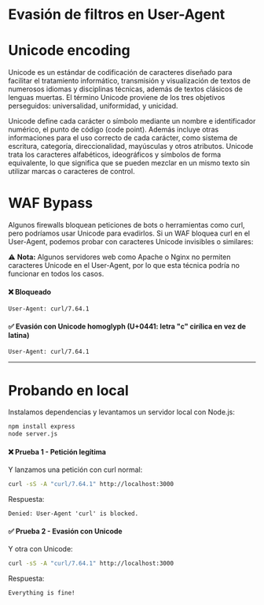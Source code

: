 Evasión de filtros en User-Agent
================================


# Unicode encoding

Unicode es un estándar de codificación de caracteres diseñado para facilitar el tratamiento informático, transmisión y visualización de textos de numerosos idiomas y disciplinas técnicas, además de textos clásicos de lenguas muertas. El término Unicode proviene de los tres objetivos perseguidos: universalidad, uniformidad, y unicidad.

Unicode define cada carácter o símbolo mediante un nombre e identificador numérico, el punto de código (code point). Además incluye otras informaciones para el uso correcto de cada carácter, como sistema de escritura, categoría, direccionalidad, mayúsculas y otros atributos. Unicode trata los caracteres alfabéticos, ideográficos y símbolos de forma equivalente, lo que significa que se pueden mezclar en un mismo texto sin utilizar marcas o caracteres de control.


# WAF Bypass

Algunos firewalls bloquean peticiones de bots o herramientas como curl, pero podríamos usar Unicode para evadirlos.
Si un WAF bloquea curl en el User-Agent, podemos probar con caracteres Unicode invisibles o similares:

⚠️ **Nota:** Algunos servidores web como Apache o Nginx no permiten caracteres Unicode en el User-Agent, 
por lo que esta técnica podría no funcionar en todos los casos.


#### ❌ Bloqueado
```
User-Agent: curl/7.64.1
```

#### ✅ Evasión con Unicode homoglyph (U+0441: letra "с" cirílica en vez de latina)
```
User-Agent: сurl/7.64.1
```

---

# Probando en local

Instalamos dependencias y levantamos un servidor local con Node.js:

```bash
npm install express
node server.js
```


#### ❌ Prueba 1 - Petición legítima 

Y lanzamos una petición con curl normal:
```bash
curl -sS -A "curl/7.64.1" http://localhost:3000
```

Respuesta:
```
Denied: User-Agent 'curl' is blocked.
```


#### ✅ Prueba 2 - Evasión con Unicode

Y otra con Unicode:
```bash
curl -sS -A "сurl/7.64.1" http://localhost:3000
```

Respuesta:
```
Everything is fine!
```

